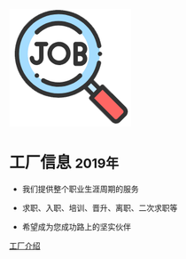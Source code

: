 ![logo](pattern.png)

# 工厂信息 <small>2019年</small>

> 


- 我们提供整个职业生涯周期的服务

- 求职、入职、培训、晋升、离职、二次求职等

- 希望成为您成功路上的坚实伙伴

[工厂介绍](/factory/达方电子(苏州).md)
 